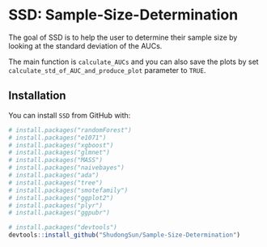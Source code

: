 # SSD: Sample-Size-Determination

The goal of SSD is to help the user to determine their sample size by looking at the standard deviation of the AUCs. 

The main function is `calculate_AUCs` and you can also save the plots by set `calculate_std_of_AUC_and_produce_plot` parameter to `TRUE`.


## Installation

You can install `SSD` from GitHub with:


``` r
# install.packages("randomForest")
# install.packages("e1071")
# install.packages("xgboost")
# install.packages("glmnet")
# install.packages("MASS")
# install.packages("naivebayes")
# install.packages("ada")
# install.packages("tree")
# install.packages("smotefamily")
# install.packages("ggplot2")
# install.packages("plyr")
# install.packages("ggpubr")

# install.packages("devtools")
devtools::install_github("ShudongSun/Sample-Size-Determination")
```
<br>
